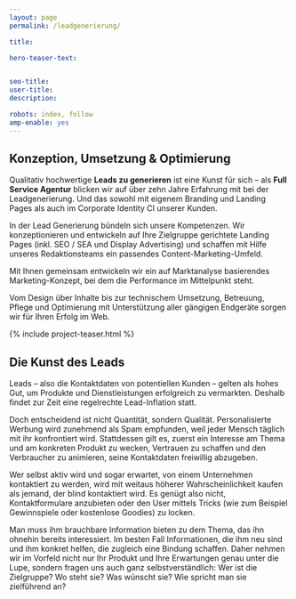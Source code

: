 ```yaml
---
layout: page
permalink: /leadgenerierung/

title:

hero-teaser-text:


seo-title: 
user-title: 
description: 

robots: index, follow
amp-enable: yes
---
```




## Konzeption, Umsetzung & Optimierung
Qualitativ hochwertige **Leads zu generieren** ist eine Kunst für sich – als **Full Service Agentur** blicken wir auf über zehn Jahre Erfahrung mit bei der Leadgenerierung. Und das sowohl mit eigenem Branding und Landing Pages als auch im Corporate Identity CI unserer Kunden.

In der Lead Generierung bündeln sich unsere Kompetenzen. Wir konzeptionieren und entwickeln auf Ihre Zielgruppe gerichtete Landing Pages (inkl. SEO / SEA und Display Advertising) und schaffen mit Hilfe unseres Redaktionsteams ein passendes Content-Marketing-Umfeld.

Mit Ihnen gemeinsam entwickeln wir ein auf Marktanalyse basierendes Marketing-Konzept, bei dem die Performance im Mittelpunkt steht.

Vom Design über Inhalte bis zur technischem Umsetzung, Betreuung, Pflege und Optimierung mit Unterstützung aller gängigen Endgeräte sorgen wir für Ihren Erfolg im Web.

{% include project-teaser.html %}

## Die Kunst des Leads
Leads – also die Kontaktdaten von potentiellen Kunden – gelten als hohes Gut, um Produkte und Dienstleistungen erfolgreich zu vermarkten. Deshalb findet zur Zeit eine regelrechte Lead-Inflation statt.

Doch entscheidend ist nicht Quantität, sondern Qualität. Personalisierte Werbung wird zunehmend als Spam empfunden, weil jeder Mensch täglich mit ihr konfrontiert wird. Stattdessen gilt es, zuerst ein Interesse am Thema und am konkreten Produkt zu wecken, Vertrauen zu schaffen und den Verbraucher zu animieren, seine Kontaktdaten freiwillig abzugeben.

Wer selbst aktiv wird und sogar erwartet, von einem Unternehmen kontaktiert zu werden, wird mit weitaus höherer Wahrscheinlichkeit kaufen als jemand, der blind kontaktiert wird. Es genügt also nicht, Kontaktformulare anzubieten oder den User mittels Tricks (wie zum Beispiel Gewinnspiele oder kostenlose Goodies) zu locken.

Man muss ihm brauchbare Information bieten zu dem Thema, das ihn ohnehin bereits interessiert. Im besten Fall Informationen, die ihm neu sind und ihm konkret helfen, die zugleich eine Bindung schaffen. Daher nehmen wir im Vorfeld nicht nur Ihr Produkt und Ihre Erwartungen genau unter die Lupe, sondern fragen uns auch ganz selbstverständlich: Wer ist die Zielgruppe? Wo steht sie? Was wünscht sie? Wie spricht man sie zielführend an?

